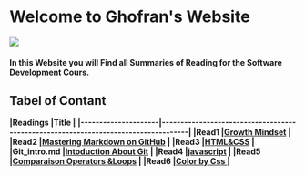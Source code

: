 # Welcome to Ghofran's Website
![](https://encrypted-tbn0.gstatic.com/images?q=tbn:ANd9GcQ7GuRWxXVeA3i83C6MbKg8z3mW2ljc7prhvQ&usqp=CAU)

#### In this Website you will Find all Summaries of Reading for the Software Development Cours.

## Tabel of Contant

**|Readings           |Title                                                                               |
|---------------------|------------------------------------------------------------------------------------|
|Read1                |[Growth Mindset](https://ghofrandayyat.github.io/reading-notes/read1)               |
|Read2                |[Mastering Markdown on GitHub](https://ghofrandayyat.github.io/reading-notes/read2) |
|Read3                |[HTML&CSS](https://ghofrandayyat.github.io/reading-notes/read3)                     |
|Git_intro.md         |[Intoduction About Git](https://ghofrandayyat.github.io/reading-notes/Git_intro)    |
|Read4                |[javascript](https://ghofrandayyat.github.io/reading-notes/read4)                   |
|Read5                |[Comparaison Operators &Loops](https://ghofrandayyat.github.io/reading-notes/read5) |
|Read6                |[Color by Css ](https://ghofrandayyat.github.io/reading-notes/read6)                |**
